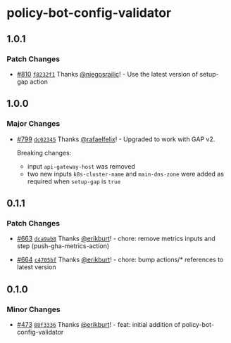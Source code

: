 # policy-bot-config-validator

## 1.0.1

### Patch Changes

- [#810](https://github.com/smartcontractkit/.github/pull/810)
  [`f8232f1`](https://github.com/smartcontractkit/.github/commit/f8232f166b39de28e50cdbe6968c13fd8d9251ad)
  Thanks [@njegosrailic](https://github.com/njegosrailic)! - Use the latest
  version of setup-gap action

## 1.0.0

### Major Changes

- [#799](https://github.com/smartcontractkit/.github/pull/799)
  [`dc02345`](https://github.com/smartcontractkit/.github/commit/dc0234525a553653705b16640ade7a9c9e6ce949)
  Thanks [@rafaelfelix](https://github.com/rafaelfelix)! - Upgraded to work with
  GAP v2.

  Breaking changes:

  - input `api-gateway-host` was removed
  - two new inputs `k8s-cluster-name` and `main-dns-zone` were added as required
    when `setup-gap` is `true`

## 0.1.1

### Patch Changes

- [#663](https://github.com/smartcontractkit/.github/pull/663)
  [`dca9ab8`](https://github.com/smartcontractkit/.github/commit/dca9ab89d734e82738b8aa52bd25d09b205ec6ee)
  Thanks [@erikburt](https://github.com/erikburt)! - chore: remove metrics
  inputs and step (push-gha-metrics-action)

- [#664](https://github.com/smartcontractkit/.github/pull/664)
  [`c4705bf`](https://github.com/smartcontractkit/.github/commit/c4705bfdbf6c8e57c080d82a3c4f013aa96a2dfb)
  Thanks [@erikburt](https://github.com/erikburt)! - chore: bump actions/\*
  references to latest version

## 0.1.0

### Minor Changes

- [#473](https://github.com/smartcontractkit/.github/pull/473)
  [`88f3336`](https://github.com/smartcontractkit/.github/commit/88f3336191f6e760552affc98f439c31a15e649d)
  Thanks [@erikburt](https://github.com/erikburt)! - feat: initial addition of
  policy-bot-config-validator
